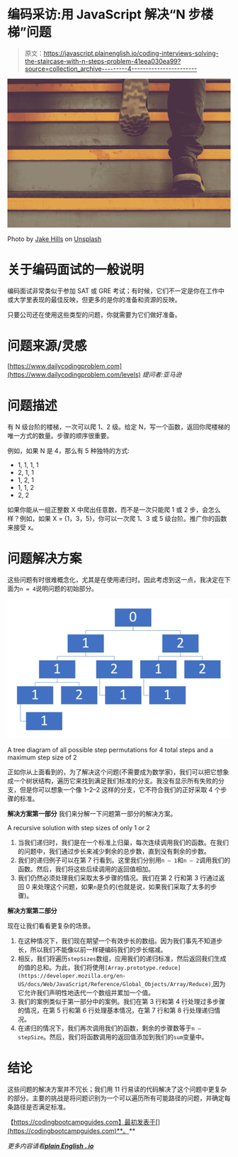 # 编码采访:用 JavaScript 解决“N 步楼梯”问题

> 原文：<https://javascript.plainenglish.io/coding-interviews-solving-the-staircase-with-n-steps-problem-41eea030ea99?source=collection_archive---------4----------------------->

![](img/19eb9794c8626fef783bd41306b50187.png)

Photo by [Jake Hills](https://unsplash.com/@jakehills?utm_source=medium&utm_medium=referral) on [Unsplash](https://unsplash.com?utm_source=medium&utm_medium=referral)

# **关于编码面试的一般说明**

编码面试非常类似于参加 SAT 或 GRE 考试；有时候，它们不一定是你在工作中或大学里表现的最佳反映，但更多的是你的准备和资源的反映。

只要公司还在使用这些类型的问题，你就需要为它们做好准备。

# **问题来源/灵感**

[https://www.dailycodingproblem.com](https://www.dailycodingproblem.com/levels)
*提问者:亚马逊*

# **问题描述**

有 N 级台阶的楼梯，一次可以爬 1、2 级。给定 N，写一个函数，返回你爬楼梯的唯一方式的数量。步骤的顺序很重要。

例如，如果 N 是 4，那么有 5 种独特的方式:

*   1, 1, 1, 1
*   2, 1, 1
*   1, 2, 1
*   1, 1, 2
*   2, 2

如果你能从一组正整数 X 中爬出任意数，而不是一次只能爬 1 或 2 步，会怎么样？例如，如果 X = {1，3，5}，你可以一次爬 1、3 或 5 级台阶。推广你的函数来接受 x。

# **问题解决方案**

这些问题有时很难概念化，尤其是在使用递归时。因此考虑到这一点，我决定在下面为`n = 4`说明问题的初始部分。

![](img/37ccb4b6792264459b1fe24bb680a0ba.png)

A tree diagram of all possible step permutations for 4 total steps and a maximum step size of 2

正如你从上面看到的，为了解决这个问题(不需要成为数学家)，我们可以把它想象成一个树状结构，遍历它来找到满足我们标准的分支。我没有显示所有失败的分支，但是你可以想象一个像 1–2–2 这样的分支，它不符合我们的正好采取 4 个步骤的标准。

**解决方案第一部分** 我们来分解一下问题第一部分的解决方案。

A recursive solution with step sizes of only 1 or 2

1.  当我们递归时，我们是在一个标准上归巢，每次连续调用我们的函数。在我们的问题中，我们通过步长来减少剩余的总步数，直到没有剩余的步数。
2.  我们的递归例子可以在第 7 行看到。这里我们分别用`n — 1`和`n — 2`调用我们的函数。然后，我们将这些后续调用的返回值相加。
3.  我们仍然必须处理我们采取太多步骤的情况。我们在第 2 行和第 3 行通过返回 0 来处理这个问题，如果`n`是负的(也就是说，如果我们采取了太多的步骤)。

**解决方案第二部分**

现在让我们看看更复杂的场景。

1.  在这种情况下，我们现在期望一个有效步长的数组。因为我们事先不知道步长，所以我们不能像以前一样硬编码我们的步长缩减。
2.  相反，我们将遍历`stepSizes`数组，应用我们的递归标准，然后返回我们生成的值的总和。为此，我们将使用`[Array.prototype.reduce](https://developer.mozilla.org/en-US/docs/Web/JavaScript/Reference/Global_Objects/Array/Reduce)`,因为它允许我们声明性地迭代一个数组并累加一个值。
3.  我们的案例类似于第一部分中的案例。我们在第 3 行和第 4 行处理过多步骤的情况，在第 5 行和第 6 行处理基本情况，在第 7 行和第 8 行处理递归情况。
4.  在递归的情况下，我们再次调用我们的函数，剩余的步骤数等于`n — stepSize`。然后，我们将函数调用的返回值添加到我们的`sum`变量中。

# 结论

这些问题的解决方案并不冗长；我们用 11 行易读的代码解决了这个问题中更复杂的部分。主要的挑战是将问题识别为一个可以遍历所有可能路径的问题，并确定每条路径是否满足标准。

【https://codingbootcampguides.com】最初发表于[](https://codingbootcampguides.com)**。**

**更多内容请看*[***plain English . io***](http://plainenglish.io)*